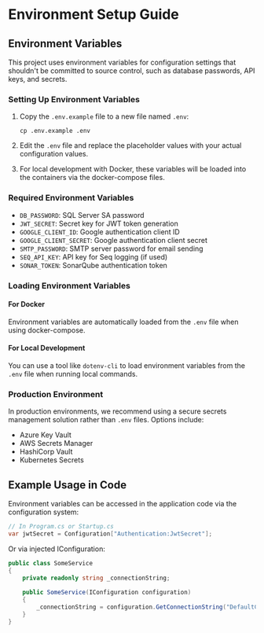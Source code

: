 # Environment Setup Guide

## Environment Variables

This project uses environment variables for configuration settings that shouldn't be committed to source control, such as database passwords, API keys, and secrets.

### Setting Up Environment Variables

1. Copy the `.env.example` file to a new file named `.env`:
   ```
   cp .env.example .env
   ```

2. Edit the `.env` file and replace the placeholder values with your actual configuration values.

3. For local development with Docker, these variables will be loaded into the containers via the docker-compose files.

### Required Environment Variables

- `DB_PASSWORD`: SQL Server SA password
- `JWT_SECRET`: Secret key for JWT token generation
- `GOOGLE_CLIENT_ID`: Google authentication client ID
- `GOOGLE_CLIENT_SECRET`: Google authentication client secret
- `SMTP_PASSWORD`: SMTP server password for email sending
- `SEQ_API_KEY`: API key for Seq logging (if used)
- `SONAR_TOKEN`: SonarQube authentication token

### Loading Environment Variables

#### For Docker
Environment variables are automatically loaded from the `.env` file when using docker-compose.

#### For Local Development
You can use a tool like `dotenv-cli` to load environment variables from the `.env` file when running local commands.

### Production Environment

In production environments, we recommend using a secure secrets management solution rather than `.env` files. Options include:

- Azure Key Vault
- AWS Secrets Manager
- HashiCorp Vault
- Kubernetes Secrets

## Example Usage in Code

Environment variables can be accessed in the application code via the configuration system:

```csharp
// In Program.cs or Startup.cs
var jwtSecret = Configuration["Authentication:JwtSecret"];
```

Or via injected IConfiguration:

```csharp
public class SomeService
{
    private readonly string _connectionString;
    
    public SomeService(IConfiguration configuration)
    {
        _connectionString = configuration.GetConnectionString("DefaultConnection");
    }
}
```
